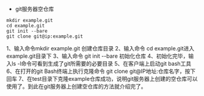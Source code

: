 - git服务器空仓库
```
mkdir example.git
cd example.git
git init --bare
git clone git@ip:example.git
```

1、输入命令mkdir  example.git 创建仓库目录
2、输入命令 cd  example.git进入example.git目录下
3、输入命令 git init --bare  初始化仓库
4、初始化完毕，输入ls -l命令可看到生成了git所需要的必要目录
5、在客户端上启动git bash工具
6、在打开的git Bash终端上执行克隆命令 git clone git@IP地址:仓库名字，按下回车
7、在test目录下克隆example仓库成功，说明git服务器上创建的空仓库可以使用了。到此在git服务器上创建空仓库的方法就介绍完了。